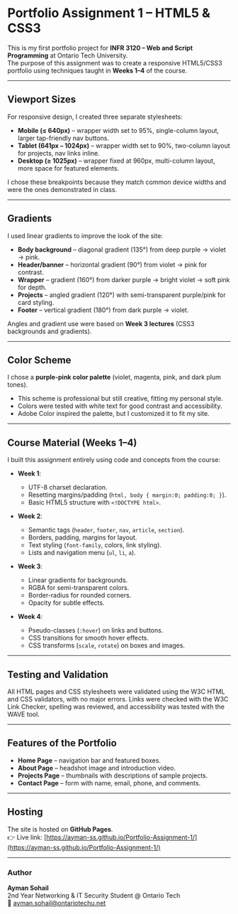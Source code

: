# Portfolio Assignment 1 – HTML5 & CSS3  

This is my first portfolio project for **INFR 3120 – Web and Script Programming** at Ontario Tech University.  
The purpose of this assignment was to create a responsive HTML5/CSS3 portfolio using techniques taught in **Weeks 1–4** of the course.  

---

## Viewport Sizes  
For responsive design, I created three separate stylesheets:  
- **Mobile (≤ 640px)** – wrapper width set to 95%, single-column layout, larger tap-friendly nav buttons.  
- **Tablet (641px – 1024px)** – wrapper width set to 90%, two-column layout for projects, nav links inline.  
- **Desktop (≥ 1025px)** – wrapper fixed at 960px, multi-column layout, more space for featured elements.  

I chose these breakpoints because they match common device widths and were the ones demonstrated in class.  

---

## Gradients  
I used linear gradients to improve the look of the site:  
- **Body background** – diagonal gradient (135°) from deep purple → violet → pink.  
- **Header/banner** – horizontal gradient (90°) from violet → pink for contrast.  
- **Wrapper** – gradient (160°) from darker purple → bright violet → soft pink for depth.  
- **Projects** – angled gradient (120°) with semi-transparent purple/pink for card styling.  
- **Footer** – vertical gradient (180°) from dark purple → violet.  

Angles and gradient use were based on **Week 3 lectures** (CSS3 backgrounds and gradients).  

---

## Color Scheme  
I chose a **purple-pink color palette** (violet, magenta, pink, and dark plum tones).  
- This scheme is professional but still creative, fitting my personal style.  
- Colors were tested with white text for good contrast and accessibility.  
- Adobe Color inspired the palette, but I customized it to fit my site.  

---

## Course Material (Weeks 1–4)  

I built this assignment entirely using code and concepts from the course:  

- **Week 1**:  
  - UTF-8 charset declaration.  
  - Resetting margins/padding (`html, body { margin:0; padding:0; }`).  
  - Basic HTML5 structure with `<!DOCTYPE html>`.  

- **Week 2**:  
  - Semantic tags (`header`, `footer`, `nav`, `article`, `section`).  
  - Borders, padding, margins for layout.  
  - Text styling (`font-family`, colors, link styling).  
  - Lists and navigation menu (`ul`, `li`, `a`).  

- **Week 3**:  
  - Linear gradients for backgrounds.  
  - RGBA for semi-transparent colors.  
  - Border-radius for rounded corners.  
  - Opacity for subtle effects.  

- **Week 4**:  
  - Pseudo-classes (`:hover`) on links and buttons.  
  - CSS transitions for smooth hover effects.  
  - CSS transforms (`scale`, `rotate`) on boxes and images.  


---
## Testing and Validation

All HTML pages and CSS stylesheets were validated using the W3C HTML and CSS validators, with no major errors. Links were checked with the W3C Link Checker, spelling was reviewed, and accessibility was tested with the WAVE tool.  


---

## Features of the Portfolio  
- **Home Page** – navigation bar and featured boxes.  
- **About Page** – headshot image and introduction video.  
- **Projects Page** – thumbnails with descriptions of sample projects.  
- **Contact Page** – form with name, email, phone, and comments.  

---

## Hosting  
The site is hosted on **GitHub Pages**.  
👉 Live link: [https://ayman-ss.github.io/Portfolio-Assignment-1/](https://ayman-ss.github.io/Portfolio-Assignment-1/)  

---

### Author  
**Ayman Sohail**  
2nd Year Networking & IT Security Student @ Ontario Tech  
📧 ayman.sohail@ontariotechu.net  
